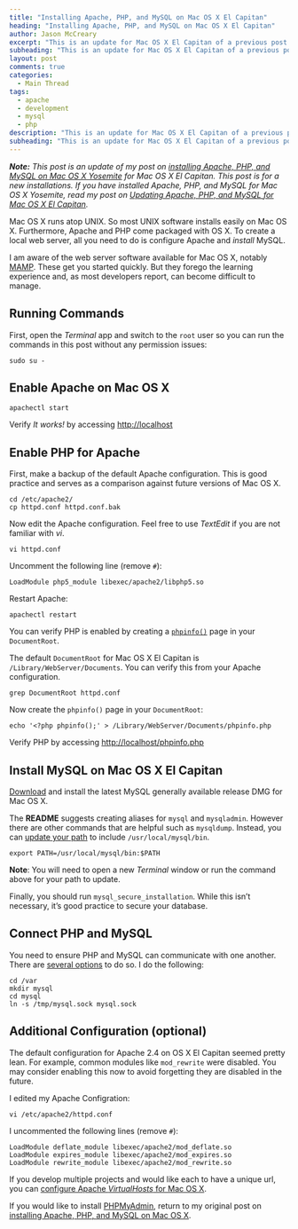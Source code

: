 ```yaml
---
title: "Installing Apache, PHP, and MySQL on Mac OS X El Capitan"
heading: "Installing Apache, PHP, and MySQL on Mac OS X El Capitan"
author: Jason McCreary
excerpt: "This is an update for Mac OS X El Capitan of a previous post on installing Apache, PHP, and MySQL for Mac OS X."
subheading: "This is an update for Mac OS X El Capitan of a previous post on installing Apache, PHP, and MySQL for Mac OS X."
layout: post
comments: true
categories:
  - Main Thread
tags:
  - apache
  - development
  - mysql
  - php
description: "This is an update for Mac OS X El Capitan of a previous post on installing Apache, PHP, and MySQL for Mac OS X."
subheading: "This is an update for Mac OS X El Capitan of a previous post on installing Apache, PHP, and MySQL for Mac OS X."
---
```

***Note:** This post is an update of my post on [installing Apache, PHP, and MySQL on Mac OS X Yosemite](/2014/11/install-apache-php-mysql-mac-os-x-yosemite/) for Mac OS X El Capitan. This post is for a new installations. If you have installed Apache, PHP, and MySQL for Mac OS X Yosemite, read my post on [Updating Apache, PHP, and MySQL for Mac OS X El Capitan](/2015/10/update-apache-php-mysql-mac-os-x-el-capitan/).*

Mac OS X runs atop UNIX. So most UNIX software installs easily on Mac OS X. Furthermore, Apache and PHP come packaged with OS X. To create a local web server, all you need to do is configure Apache and *install* MySQL.

I am aware of the web server software available for Mac OS X, notably [MAMP][1]. These get you started quickly. But they forego the learning experience and, as most developers report, can become difficult to manage.

## Running Commands

First, open the *Terminal* app and switch to the `root` user so you can run the commands in this post without any permission issues:

    sudo su -

## Enable Apache on Mac OS X

    apachectl start

Verify *It works!* by accessing <http://localhost>

## Enable PHP for Apache
First, make a backup of the default Apache configuration. This is good practice and serves as a comparison against future versions of Mac OS X.

    cd /etc/apache2/
    cp httpd.conf httpd.conf.bak

Now edit the Apache configuration. Feel free to use *TextEdit* if you are not familiar with *vi*.

    vi httpd.conf

Uncomment the following line (remove `#`):

    LoadModule php5_module libexec/apache2/libphp5.so

Restart Apache:

    apachectl restart

You can verify PHP is enabled by creating a [`phpinfo()`](http://php.net/manual/en/function.phpinfo.php) page in your `DocumentRoot`.

The default `DocumentRoot` for Mac OS X El Capitan is `/Library/WebServer/Documents`. You can verify this from your Apache configuration.

    grep DocumentRoot httpd.conf

Now create the `phpinfo()` page in your `DocumentRoot`:

    echo '<?php phpinfo();' > /Library/WebServer/Documents/phpinfo.php

Verify PHP by accessing <http://localhost/phpinfo.php>

## Install MySQL on Mac OS X El Capitan

[Download][2] and install the latest MySQL generally available release DMG for Mac OS X.

The **README** suggests creating aliases for `mysql` and `mysqladmin`. However there are other commands that are helpful such as `mysqldump`. Instead, you can [update your path](http://superuser.com/questions/69130/where-does-path-get-set-in-os-x-10-6-snow-leopard) to include `/usr/local/mysql/bin`.

    export PATH=/usr/local/mysql/bin:$PATH

**Note**: You will need to open a new *Terminal* window or run the command above for your path to update.

Finally, you should run `mysql_secure_installation`. While this isn&rsquo;t necessary, it&rsquo;s good practice to secure your database.

## Connect PHP and MySQL
You need to ensure PHP and MySQL can communicate with one another. There are [several options][3] to do so. I do the following:

    cd /var 
    mkdir mysql
    cd mysql
    ln -s /tmp/mysql.sock mysql.sock

## Additional Configuration (optional)
The default configuration for Apache 2.4 on OS X El Capitan seemed pretty lean. For example, common modules like `mod_rewrite` were disabled. You may consider enabling this now to avoid forgetting they are disabled in the future.

I edited my Apache Configration:

    vi /etc/apache2/httpd.conf

I uncommented the following lines (remove `#`):

    LoadModule deflate_module libexec/apache2/mod_deflate.so
    LoadModule expires_module libexec/apache2/mod_expires.so
    LoadModule rewrite_module libexec/apache2/mod_rewrite.so

If you develop multiple projects and would like each to have a unique url, you can [configure Apache *VirtualHosts* for Mac OS X](/2014/11/configure-apache-virtualhost-mac-os-x/).

If you would like to install [PHPMyAdmin][4], return to my original post on [installing Apache, PHP, and MySQL on Mac OS X](/2012/10/install-apache-php-mysql-mac-os-x/).

 [1]: http://www.mamp.info/en/index.html "MAMP"
 [2]: http://dev.mysql.com/downloads/mysql/
 [3]: http://stackoverflow.com/questions/4219970/warning-mysql-connect-2002-no-such-file-or-directory-trying-to-connect-vi
 [4]: http://www.phpmyadmin.net/ "PHPMyAdmin"
